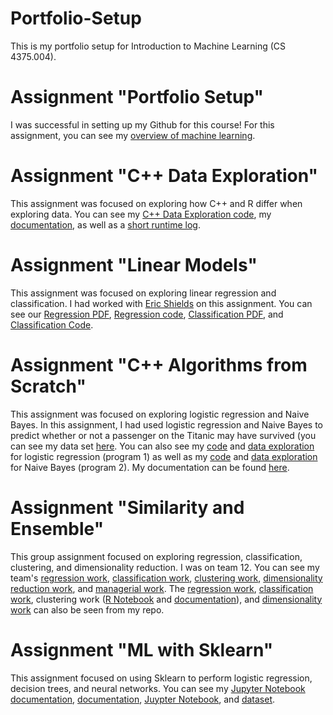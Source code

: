 # Portfolio-Setup
This is my portfolio setup for Introduction to Machine Learning (CS 4375.004). 

# Assignment "Portfolio Setup"
I was successful in setting up my Github for this course! For this assignment, you can see my [overview of machine learning](https://msabigailscs4375.github.io/Portfolio-Setup/overview_of_machine_learning.pdf).

# Assignment "C++ Data Exploration"
This assignment was focused on exploring how C++ and R differ when exploring data. You can see my [C++ Data Exploration code](https://github.com/MsAbigailSCS4375/Portfolio-Setup/blob/f452ceaa9b6fe1d25aa338be793007fa54adfd80/CS4375_DataExploration.cpp), my [documentation](https://github.com/MsAbigailSCS4375/Portfolio-Setup/blob/f452ceaa9b6fe1d25aa338be793007fa54adfd80/C++_Data_Exploration.pdf), as well as a [short runtime log](https://github.com/MsAbigailSCS4375/Portfolio-Setup/blob/c031e661533010a954c887902e843012bf64fb8b/log_C++_Data_Exploration.txt).

# Assignment "Linear Models"
This assignment was focused on exploring linear regression and classification. I had worked with [Eric Shields](https://github.com/hampster2018/CS-4375-Machine-Learning) on this assignment. You can see our [Regression PDF](https://github.com/MsAbigailSCS4375/Portfolio-Setup/blob/1a9001fce168f1c84055f96a19a3e3e1248c5c03/Linear%20Models/Regression.pdf), [Regression code](https://github.com/MsAbigailSCS4375/Portfolio-Setup/blob/a7e0a65cd7a54bd3c7bb7fe15aaf38f72ad508bf/Linear%20Models/Regression.Rmd), [Classification PDF](https://github.com/MsAbigailSCS4375/Portfolio-Setup/blob/1a9001fce168f1c84055f96a19a3e3e1248c5c03/Linear%20Models/Classification.pdf), and [Classification Code](https://github.com/MsAbigailSCS4375/Portfolio-Setup/blob/a7e0a65cd7a54bd3c7bb7fe15aaf38f72ad508bf/Linear%20Models/Classification.Rmd).

# Assignment "C++ Algorithms from Scratch"
This assignment was focused on exploring logistic regression and Naive Bayes. In this assignment, I had used logistic regression and Naive Bayes to predict whether or not a passenger on the Titanic may have survived (you can see my data set [here](https://github.com/MsAbigailSCS4375/Portfolio-Setup/blob/1f9e3e9c2dbc9f01f5ac9f0107d1dc573fe7de0f/C++_Algorithms_from_Scratch/data/titanic_project.csv).
You can also see my [code](https://github.com/MsAbigailSCS4375/Portfolio-Setup/blob/1f9e3e9c2dbc9f01f5ac9f0107d1dc573fe7de0f/C++_Algorithms_from_Scratch/program_1/main.cpp) and [data exploration](https://github.com/MsAbigailSCS4375/Portfolio-Setup/blob/1f9e3e9c2dbc9f01f5ac9f0107d1dc573fe7de0f/C++_Algorithms_from_Scratch/program_1/data_exploration.txt) for logistic regression (program 1) as well as my [code](https://github.com/MsAbigailSCS4375/Portfolio-Setup/blob/1f9e3e9c2dbc9f01f5ac9f0107d1dc573fe7de0f/C++_Algorithms_from_Scratch/program_2/main.cpp) and [data exploration](https://github.com/MsAbigailSCS4375/Portfolio-Setup/blob/1f9e3e9c2dbc9f01f5ac9f0107d1dc573fe7de0f/C++_Algorithms_from_Scratch/program_2/data_exploration.txt) for Naive Bayes (program 2). My documentation can be found [here](https://github.com/MsAbigailSCS4375/Portfolio-Setup/blob/1f9e3e9c2dbc9f01f5ac9f0107d1dc573fe7de0f/C++_Algorithms_from_Scratch/C++_Algorithms_from_Scratch_Document.pdf).

# Assignment "Similarity and Ensemble"
This group assignment focused on exploring regression, classification, clustering, and dimensionality reduction. I was on team 12. You can see my team's [regression work](https://github.com/Lluksar/CS4375.004/blob/2a44d0274cf6363322cf0d60e2dd09a91bbaa58a/Similarity%20Algorithms/Regression%20Similarity.pdf), [classification work](https://github.com/perrylson/4375_Portfolio/blob/main/Assignment-4/Classification.pdf), [clustering work](https://github.com/dtzeta259/DavT_Portfolio_MachLearn/tree/main/Similarity_Algorithms_Clustering), [dimensionality reduction work](https://github.com/CBeige/Machine_Portfolio/blob/main/dim_red.pdf), and [managerial work](https://github.com/MsAbigailSCS4375/Portfolio-Setup/blob/d0b01b69986be563e72e2ad93798345c0c06be63/Searching%20for%20Similarities/CS%204375.004%20-%20Searching%20for%20Similarities.pdf). The [regression work](https://github.com/MsAbigailSCS4375/Portfolio-Setup/blob/e05860e49c1224f6fec23aa11f7aab2a67f1e6f2/Searching%20for%20Similarities/Regression%20Similarity.pdf), [classification work](https://github.com/MsAbigailSCS4375/Portfolio-Setup/blob/d0b01b69986be563e72e2ad93798345c0c06be63/Searching%20for%20Similarities/Classification_Similarity.pdf), clustering work ([R Notebook](https://github.com/MsAbigailSCS4375/Portfolio-Setup/blob/e05860e49c1224f6fec23aa11f7aab2a67f1e6f2/Searching%20for%20Similarities/Clustering/Clustering_Similarity.Rmd) and [documentation](https://github.com/MsAbigailSCS4375/Portfolio-Setup/blob/e05860e49c1224f6fec23aa11f7aab2a67f1e6f2/Searching%20for%20Similarities/Clustering/Clustering_Similarity.pdf)), and [dimensionality work](https://github.com/MsAbigailSCS4375/Portfolio-Setup/blob/e1206f738e90edcaa7ddeec997e99c83fbc485a7/Searching%20for%20Similarities/dim_red.pdf) can also be seen from my repo.

# Assignment "ML with Sklearn"
This assignment focused on using Sklearn to perform logistic regression, decision trees, and neural networks. You can see my [Jupyter Notebook documentation](https://github.com/MsAbigailSCS4375/Portfolio-Setup/blob/46bf65569334822051a155cc4ab964fb119d85e6/ML_with_Sklearn/Code_and_Documentation/Python_Notebook_Document.pdf), [documentation](https://github.com/MsAbigailSCS4375/Portfolio-Setup/blob/46bf65569334822051a155cc4ab964fb119d85e6/ML_with_Sklearn/Code_and_Documentation/Documentation.pdf), [Juypter Notebook](
https://github.com/MsAbigailSCS4375/Portfolio-Setup/blob/46bf65569334822051a155cc4ab964fb119d85e6/ML_with_Sklearn/Code_and_Documentation/main.ipynb), and [dataset](https://github.com/MsAbigailSCS4375/Portfolio-Setup/blob/46bf65569334822051a155cc4ab964fb119d85e6/ML_with_Sklearn/data/Auto.csv).

